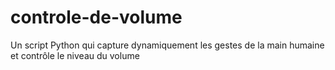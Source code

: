 # controle-de-volume
Un script Python qui capture dynamiquement les gestes de la main humaine et contrôle le niveau du volume
